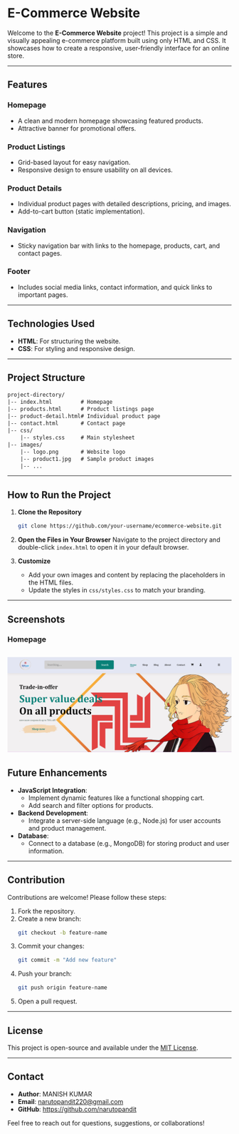 # E-Commerce Website

Welcome to the **E-Commerce Website** project! This project is a simple and visually appealing e-commerce platform built using only HTML and CSS. It showcases how to create a responsive, user-friendly interface for an online store.

---

## Features

### **Homepage**
- A clean and modern homepage showcasing featured products.
- Attractive banner for promotional offers.

### **Product Listings**
- Grid-based layout for easy navigation.
- Responsive design to ensure usability on all devices.

### **Product Details**
- Individual product pages with detailed descriptions, pricing, and images.
- Add-to-cart button (static implementation).

### **Navigation**
- Sticky navigation bar with links to the homepage, products, cart, and contact pages.

### **Footer**
- Includes social media links, contact information, and quick links to important pages.

---

## Technologies Used

- **HTML**: For structuring the website.
- **CSS**: For styling and responsive design.

---

## Project Structure

```
project-directory/
|-- index.html         # Homepage
|-- products.html      # Product listings page
|-- product-detail.html# Individual product page
|-- contact.html       # Contact page
|-- css/
    |-- styles.css     # Main stylesheet
|-- images/
    |-- logo.png       # Website logo
    |-- product1.jpg   # Sample product images
    |-- ...
```

---

## How to Run the Project

1. **Clone the Repository**
   ```bash
   git clone https://github.com/your-username/ecommerce-website.git
   ```

2. **Open the Files in Your Browser**
   Navigate to the project directory and double-click `index.html` to open it in your default browser.

3. **Customize**
   - Add your own images and content by replacing the placeholders in the HTML files.
   - Update the styles in `css/styles.css` to match your branding.

---

## Screenshots

### Homepage
![Homepage](images/Screenshot%202024-12-28%20205431.png)
---

## Future Enhancements

- **JavaScript Integration**:
  - Implement dynamic features like a functional shopping cart.
  - Add search and filter options for products.
- **Backend Development**:
  - Integrate a server-side language (e.g., Node.js) for user accounts and product management.
- **Database**:
  - Connect to a database (e.g., MongoDB) for storing product and user information.

---

## Contribution

Contributions are welcome! Please follow these steps:

1. Fork the repository.
2. Create a new branch:
   ```bash
   git checkout -b feature-name
   ```
3. Commit your changes:
   ```bash
   git commit -m "Add new feature"
   ```
4. Push your branch:
   ```bash
   git push origin feature-name
   ```
5. Open a pull request.

---

## License

This project is open-source and available under the [MIT License](LICENSE).

---

## Contact

- **Author**: MANISH KUMAR
- **Email**: narutopandit220@gmail.com
- **GitHub**: https://github.com/narutopandit

Feel free to reach out for questions, suggestions, or collaborations!


 
